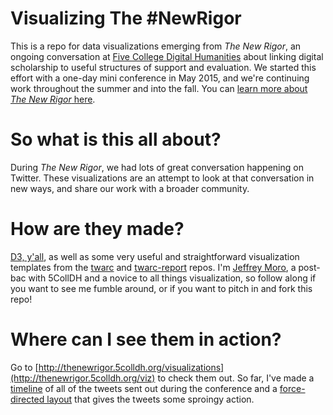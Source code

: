 # Visualizing The #NewRigor

This is a repo for data visualizations emerging from *The New Rigor*, an ongoing conversation at [Five College Digital Humanities](http://5colldh.org) about linking digital scholarship to useful structures of support and evaluation. We started this effort with a one-day mini conference in May 2015, and we're continuing work throughout the summer and into the fall. You can [learn more about *The New Rigor* here](http://thenewrigor.5colldh.org).

# So what is this all about?

During *The New Rigor*, we had lots of great conversation happening on Twitter. These visualizations are an attempt to look at that conversation in new ways, and share our work with a broader community.

# How are they made?

[D3, y'all](http://d3js.org), as well as some very useful and straightforward visualization templates from the [twarc](https://github/edsu/twarc) and [twarc-report](https://github.com/pbinkley/twarc-report) repos. I'm [Jeffrey Moro](http://jeffreymoro.com), a post-bac with 5CollDH and a novice to all things visualization, so follow along if you want to see me fumble around, or if you want to pitch in and fork this repo!

# Where can I see them in action? 

Go to [http://thenewrigor.5colldh.org/visualizations](http://thenewrigor.5colldh.org/viz) to check them out. So far, I've made a [timeline](http://thenewrigor.5colldh.org/viz/timeline) of all of the tweets sent out during the conference and a [force-directed layout](http://thenewrigor.5colldh.org/viz/force) that gives the tweets some sproingy action.
